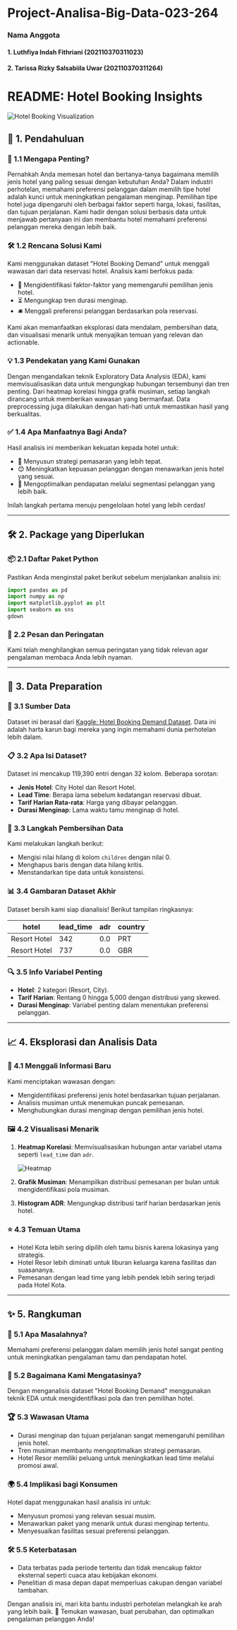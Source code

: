 # Project-Analisa-Big-Data-023-264

### Nama Anggota
#### 1. Luthfiya Indah Fithriani (202110370311023)
#### 2. Tarissa Rizky Salsabiila Uwar (202110370311264)

# README: Hotel Booking Insights 

![Hotel Booking Visualization](https://www.example.com/hotel-booking-image.png)  

## 🌟 1. Pendahuluan

### 📌 1.1 Mengapa Penting?
Pernahkah Anda memesan hotel dan bertanya-tanya bagaimana memilih jenis hotel yang paling sesuai dengan kebutuhan Anda? Dalam industri perhotelan, memahami preferensi pelanggan dalam memilih tipe hotel adalah kunci untuk meningkatkan pengalaman menginap. Pemilihan tipe hotel juga dipengaruhi oleh berbagai faktor seperti harga, lokasi, fasilitas, dan tujuan perjalanan. Kami hadir dengan solusi berbasis data untuk menjawab pertanyaan ini dan membantu hotel memahami preferensi pelanggan mereka dengan lebih baik.

### 🛠️ 1.2 Rencana Solusi Kami
Kami menggunakan dataset "Hotel Booking Demand" untuk menggali wawasan dari data reservasi hotel. Analisis kami berfokus pada:
- 🏨 Mengidentifikasi faktor-faktor yang memengaruhi pemilihan jenis hotel.
- ⏳ Mengungkap tren durasi menginap.
- 🛎️ Menggali preferensi pelanggan berdasarkan pola reservasi.

Kami akan memanfaatkan eksplorasi data mendalam, pembersihan data, dan visualisasi menarik untuk menyajikan temuan yang relevan dan actionable.

### 💡 1.3 Pendekatan yang Kami Gunakan
Dengan mengandalkan teknik Exploratory Data Analysis (EDA), kami memvisualisasikan data untuk mengungkap hubungan tersembunyi dan tren penting. Dari heatmap korelasi hingga grafik musiman, setiap langkah dirancang untuk memberikan wawasan yang bermanfaat. Data preprocessing juga dilakukan dengan hati-hati untuk memastikan hasil yang berkualitas.

### ✅ 1.4 Apa Manfaatnya Bagi Anda?
Hasil analisis ini memberikan kekuatan kepada hotel untuk:
- 🎯 Menyusun strategi pemasaran yang lebih tepat.
- 😊 Meningkatkan kepuasan pelanggan dengan menawarkan jenis hotel yang sesuai.
- 🚀 Mengoptimalkan pendapatan melalui segmentasi pelanggan yang lebih baik.

Inilah langkah pertama menuju pengelolaan hotel yang lebih cerdas!

---

## 🛠️ 2. Package yang Diperlukan

### 📦 2.1 Daftar Paket Python
Pastikan Anda menginstal paket berikut sebelum menjalankan analisis ini:

```python
import pandas as pd
import numpy as np
import matplotlib.pyplot as plt
import seaborn as sns
gdown
```

### 🔕 2.2 Pesan dan Peringatan
Kami telah menghilangkan semua peringatan yang tidak relevan agar pengalaman membaca Anda lebih nyaman.

---

## 📂 3. Data Preparation

### 🔗 3.1 Sumber Data
Dataset ini berasal dari [Kaggle: Hotel Booking Demand Dataset](https://www.kaggle.com/jessemostipak/hotel-booking-demand). Data ini adalah harta karun bagi mereka yang ingin memahami dunia perhotelan lebih dalam.

### 📋 3.2 Apa Isi Dataset?
Dataset ini mencakup 119,390 entri dengan 32 kolom. Beberapa sorotan:
- **Jenis Hotel**: City Hotel dan Resort Hotel.
- **Lead Time**: Berapa lama sebelum kedatangan reservasi dibuat.
- **Tarif Harian Rata-rata**: Harga yang dibayar pelanggan.
- **Durasi Menginap**: Lama waktu tamu menginap di hotel.

### 🧹 3.3 Langkah Pembersihan Data
Kami melakukan langkah berikut:
- Mengisi nilai hilang di kolom `children` dengan nilai 0.
- Menghapus baris dengan data hilang kritis.
- Menstandarkan tipe data untuk konsistensi.

### 📊 3.4 Gambaran Dataset Akhir
Dataset bersih kami siap dianalisis! Berikut tampilan ringkasnya:

| hotel       | lead_time | adr  | country |
|-------------|-----------|------|---------|
| Resort Hotel| 342       | 0.0  | PRT     |
| Resort Hotel| 737       | 0.0  | GBR     |

### 🔍 3.5 Info Variabel Penting
- **Hotel**: 2 kategori (Resort, City).
- **Tarif Harian**: Rentang 0 hingga 5,000 dengan distribusi yang skewed.
- **Durasi Menginap**: Variabel penting dalam menentukan preferensi pelanggan.

---

## 📈 4. Eksplorasi dan Analisis Data

### 🔎 4.1 Menggali Informasi Baru
Kami menciptakan wawasan dengan:
- Mengidentifikasi preferensi jenis hotel berdasarkan tujuan perjalanan.
- Analisis musiman untuk menemukan puncak pemesanan.
- Menghubungkan durasi menginap dengan pemilihan jenis hotel.

### 🖼️ 4.2 Visualisasi Menarik
1. **Heatmap Korelasi**:
   Memvisualisasikan hubungan antar variabel utama seperti `lead_time` dan `adr`.

   ![Heatmap](https://www.example.com/heatmap.png)

2. **Grafik Musiman**:
   Menampilkan distribusi pemesanan per bulan untuk mengidentifikasi pola musiman.

3. **Histogram ADR**:
   Mengungkap distribusi tarif harian berdasarkan jenis hotel.

### ⭐ 4.3 Temuan Utama
- Hotel Kota lebih sering dipilih oleh tamu bisnis karena lokasinya yang strategis.
- Hotel Resor lebih diminati untuk liburan keluarga karena fasilitas dan suasananya.
- Pemesanan dengan lead time yang lebih pendek lebih sering terjadi pada Hotel Kota.

---

## ✨ 5. Rangkuman

### 🔄 5.1 Apa Masalahnya?
Memahami preferensi pelanggan dalam memilih jenis hotel sangat penting untuk meningkatkan pengalaman tamu dan pendapatan hotel.

### 🚀 5.2 Bagaimana Kami Mengatasinya?
Dengan menganalisis dataset "Hotel Booking Demand" menggunakan teknik EDA untuk mengidentifikasi pola dan tren pemilihan hotel.

### 🏆 5.3 Wawasan Utama
- Durasi menginap dan tujuan perjalanan sangat memengaruhi pemilihan jenis hotel.
- Tren musiman membantu mengoptimalkan strategi pemasaran.
- Hotel Resor memiliki peluang untuk meningkatkan lead time melalui promosi awal.

### 🌍 5.4 Implikasi bagi Konsumen
Hotel dapat menggunakan hasil analisis ini untuk:
- Menyusun promosi yang relevan sesuai musim.
- Menawarkan paket yang menarik untuk durasi menginap tertentu.
- Menyesuaikan fasilitas sesuai preferensi pelanggan.

### 🛠️ 5.5 Keterbatasan
- Data terbatas pada periode tertentu dan tidak mencakup faktor eksternal seperti cuaca atau kebijakan ekonomi.
- Penelitian di masa depan dapat memperluas cakupan dengan variabel tambahan.

Dengan analisis ini, mari kita bantu industri perhotelan melangkah ke arah yang lebih baik. 🌟 Temukan wawasan, buat perubahan, dan optimalkan pengalaman pelanggan Anda!

